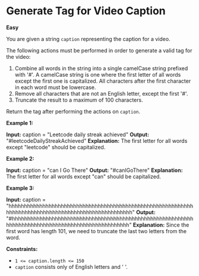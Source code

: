 # Generate Tag for Video Caption

**Easy**

You are given a string `caption` representing the caption for a video.

The following actions must be performed in order to generate a valid tag for the video:

1.  Combine all words in the string into a single camelCase string prefixed with '#'. A camelCase string is one where the first letter of all words except the first one is capitalized. All characters after the first character in each word must be lowercase.
2.  Remove all characters that are not an English letter, except the first '#'.
3.  Truncate the result to a maximum of 100 characters.

Return the tag after performing the actions on `caption`.

**Example 1:**

**Input:** caption = "Leetcode daily streak achieved"
**Output:** "#leetcodeDailyStreakAchieved"
**Explanation:**
The first letter for all words except "leetcode" should be capitalized.

**Example 2:**

**Input:** caption = "can I Go There"
**Output:** "#canIGoThere"
**Explanation:**
The first letter for all words except "can" should be capitalized.

**Example 3:**

**Input:** caption = "hhhhhhhhhhhhhhhhhhhhhhhhhhhhhhhhhhhhhhhhhhhhhhhhhhhhhhhhhhhhhhhhhhhhhhhhhhhhhhhhhhhhhhhhhhhhhhhhhhhhh"
**Output:** "#hhhhhhhhhhhhhhhhhhhhhhhhhhhhhhhhhhhhhhhhhhhhhhhhhhhhhhhhhhhhhhhhhhhhhhhhhhhhhhhhhhhhhhhhhhhhhhhhhhh"
**Explanation:**
Since the first word has length 101, we need to truncate the last two letters from the word.

**Constraints:**

*   `1 <= caption.length <= 150`
*   `caption` consists only of English letters and ' '.
